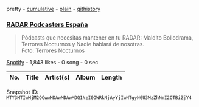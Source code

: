 pretty - [cumulative](/playlists/cumulative/37i9dQZF1DX2WSz2bIXl9B.md) - [plain](/playlists/plain/37i9dQZF1DX2WSz2bIXl9B) - [githistory](https://github.githistory.xyz/mackorone/spotify-playlist-archive/blob/main/playlists/plain/37i9dQZF1DX2WSz2bIXl9B)

### [RADAR Podcasters España](https://open.spotify.com/playlist/37i9dQZF1DX2WSz2bIXl9B)

> Pódcasts que necesitas mantener en tu RADAR: Maldito Bollodrama, Terrores Nocturnos y Nadie hablará de nosotras\. <br/>Foto: Terrores Nocturnos

[Spotify](https://open.spotify.com/user/spotify) - 1,843 likes - 0 song - 0 sec

| No. | Title | Artist(s) | Album | Length |
|---|---|---|---|---|

Snapshot ID: `MTY3MTIwMjM2OCwwMDAwMDAwMDQ1NzI0OWRkNjAyYjIwNTgyNGU3MzZhNmI2OTBiZjY4`
